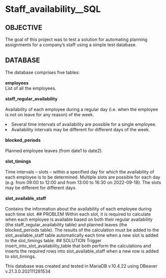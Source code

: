 <h1>Staff_availability__SQL</h1>

## OBJECTIVE
The goal of this project was to test a solution for automating planning assignments for a company’s staff using a simple test database.
## DATABASE
The database comprises five tables:<br><br>
**employees**<br> 
List of all the employees.<br><br>
**staff_regular_availability**<br><br>
Availability of each employee during a regular day (i.e. when the employee is not on leave for any reason) of the week.<br>
<li>
  Several time intervals of availability are possible for a single employee.
</li>
<li>
  Availability intervals may be different for different days of the week.
</li>
<br>
<b>blocked_periods</b><br><br>
Planned employee leaves (from date1 to date2).<br><br>
<b>slot_timings</b><br><br>
Time intervals – slots – within a specified day for which the availability of each employee is to be determined. Multiple slots are possible for each day (e.g. from 09:00 to 12:00 and from 13:00 to 16:30 on 2022-09-18). The slots may be different for different days.
<br><br>
<b>slot_available_staff</b><br><br>
Contains the information about the availability of each employee during each time slot.
## PROBLEM
Within each slot, it is required to calculate when each employee is available based on both their regular availability (the staff_regular_availability table) and planned leaves (the blocked_periods table). The results of the calculation must be added to the slot_available_staff table automatically each time when a new slot is added to the slot_timings table.
## SOLUTION
Trigger insert_into_slot_availability_table that both perform the calculations and inserts the required rows into slot_available_staff when a new row is added to slot_timings.

This database was created and tested in MariaDB v.10.4.22 using DBeaver v.21.3.0.202111281534  
